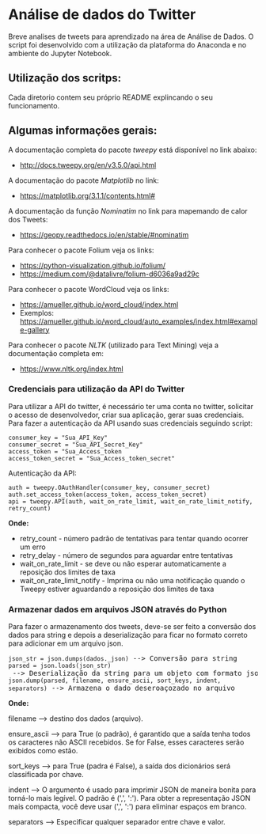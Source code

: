 # Análise de dados do Twitter
Breve analises de tweets para aprendizado na área de Análise de Dados. O script foi desenvolvido com a utilização da plataforma do Anaconda e no ambiente do Jupyter Notebook.

## Utilização dos scritps:
Cada diretorio contem seu próprio README explincando o seu funcionamento.

## Algumas informações gerais:
 A documentação completa do pacote *tweepy* está disponível no link abaixo:
 * http://docs.tweepy.org/en/v3.5.0/api.html
 
 A documentação do pacote *Matplotlib* no link:
 * https://matplotlib.org/3.1.1/contents.html#
 
 A documentação da função *Nominatim* no link para mapemando de calor dos Tweets:
 * https://geopy.readthedocs.io/en/stable/#nominatim
 
 Para conhecer o pacote Folium veja os links:
 * https://python-visualization.github.io/folium/
 * https://medium.com/@datalivre/folium-d6036a9ad29c

 Para conhecer o pacote WordCloud veja os links:
 * https://amueller.github.io/word_cloud/index.html
 * Exemplos: https://amueller.github.io/word_cloud/auto_examples/index.html#example-gallery

 Para conhecer o pacote *NLTK* (utilizado para Text Mining) veja a documentação completa em:
 * https://www.nltk.org/index.html

### Credenciais para utilização da API do Twitter

Para utilizar a API do twitter, é necessário ter uma conta no twitter, solicitar o acesso de desenvolvedor, criar sua aplicação, gerar suas credenciais.
Para fazer a autenticação da API usando suas credenciais seguindo script:

<pre>
<code>consumer_key = "Sua_API_Key"</code>
<code>consumer_secret = "Sua_API_Secret_Key"</code>
<code>access_token = "Sua_Access_token</code>
<code>access_token_secret = "Sua_Access_token_secret"</code>
</pre>

Autenticação da API:

<pre>
<code>auth = tweepy.OAuthHandler(consumer_key, consumer_secret)</code>
<code>auth.set_access_token(access_token, access_token_secret)</code>
<code>api = tweepy.API(auth, wait_on_rate_limit, wait_on_rate_limit_notify, retry_count)</code>
</pre>

 **Onde:**
 * retry_count - número padrão de tentativas para tentar quando ocorrer um erro
 * retry_delay - número de segundos para aguardar entre tentativas
 * wait_on_rate_limit - se deve ou não esperar automaticamente a reposição dos limites de taxa
 * wait_on_rate_limit_notify - Imprima ou não uma notificação quando o Tweepy estiver aguardando a reposição dos limites de taxa

### Armazenar dados em arquivos JSON através do Python
Para fazer o armazenamento dos tweets, deve-se ser feito a conversão dos dados para string e depois a deserialização para ficar no formato correto para adicionar
em um arquivo json.

<pre>
<code>json_str = json.dumps(dados._json)</code> --> Conversão para string
<code>parsed = json.loads(json_str)</code> --> Deserialização da string para um objeto com formato json
<code>json.dump(parsed, filename, ensure_ascii, sort_keys, indent, separators)</code> --> Armazena o dado deseroaçozado no arquivo
</pre>

**Onde:**

<p>filename     --> destino dos dados (arquivo).</p>
<p>ensure_ascii --> para True (o padrão), é garantido que a saída tenha todos os caracteres não ASCII recebidos. Se for False, esses caracteres serão exibidos como estão.</p>
<p>sort_keys    --> para True (padra é False), a saída dos dicionários será classificada por chave.</p>
<p>indent       --> O argumento é usado para imprimir JSON de maneira bonita para torná-lo mais legível. O padrão é (',', ':'). Para obter a representação JSON mais compacta, você deve usar (',', ':') para eliminar espaços em branco.
<p>separators   --> Especificar qualquer separador entre chave e valor.</p>

